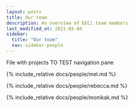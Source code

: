 ```yaml
---
layout: posts
title: Our team
description: An overview of EECi team members 
last_modified_at: 2021-03-04
sidebar:
  title: "Our team"
  nav: sidebar-people
---
```



File with projects
TO TEST navigation pane

{% include_relative docs/people/mel.md %}

{% include_relative docs/people/rebecca.md %}

{% include_relative docs/people/monikak.md %}

